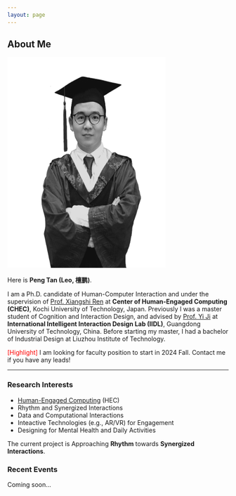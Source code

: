 ```yaml
---
layout: page
---
```


## About Me

<img src="tanpeng1.jpg" class="floatpic" width="360" height="480">

Here is **Peng Tan (Leo, 檀鹏)**.

I am a Ph.D. candidate of Human-Computer Interaction and under the supervision of [Prof. Xiangshi Ren](https://xiangshiren.com/) at **Center of Human-Engaged Computing (CHEC)**, Kochi University of Technology, Japan. Previously I was a master student of Cognition and Interaction Design, and advised by [Prof. Yi Ji](https://yssjxy.gdut.edu.cn/info/1377/3900.htm) at **International Intelligent Interaction Design Lab (IIDL)**, Guangdong University of Technology, China. Before starting my master, I had a bachelor of Industrial Design at Liuzhou Institute of Technology.

<font color='red'>[Highlight]</font> I am looking for faculty position to start in 2024 Fall. Contact me if you have any leads!

---

### Research Interests

- [Human-Engaged Computing](https://link.springer.com/article/10.1007/s42486-019-00007-0/) (HEC)
- Rhythm and Synergized Interactions
- Data and Computational Interactions
- Inteactive Technologies (e.g., AR/VR) for Engagement
- Designing for Mental Health and Daily Activities

The current project is Approaching **Rhythm** towards **Synergized Interactions**.


### Recent Events

Coming soon...
